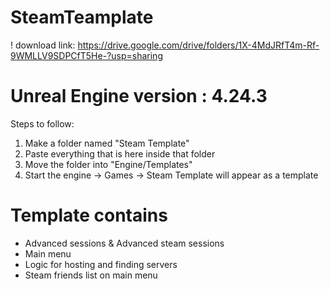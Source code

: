 # SteamTeamplate

! download link: https://drive.google.com/drive/folders/1X-4MdJRfT4m-Rf-9WMLLV9SDPCfT5He-?usp=sharing

# Unreal Engine version : 4.24.3 # 

Steps to follow:

1. Make a folder named "Steam Template"
2. Paste everything that is here inside that folder
3. Move the folder into "Engine/Templates"
4. Start the engine -> Games -> Steam Template will appear as a template

# Template contains
- Advanced sessions & Advanced steam sessions
- Main menu
- Logic for hosting and finding servers
- Steam friends list on main menu
